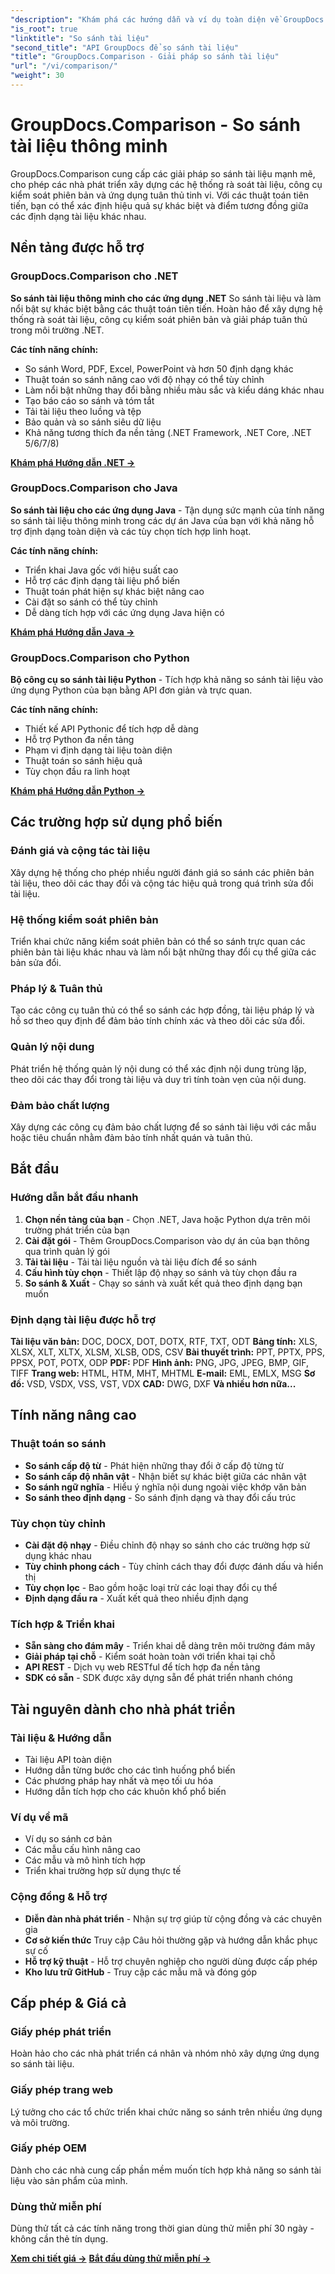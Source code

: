 ```yaml
---
"description": "Khám phá các hướng dẫn và ví dụ toàn diện về GroupDocs.Comparison trên nhiều nền tảng. So sánh tài liệu một cách thông minh với các thuật toán tiên tiến dành cho hệ thống rà soát tài liệu, kiểm soát phiên bản và các giải pháp tuân thủ."
"is_root": true
"linktitle": "So sánh tài liệu"
"second_title": "API GroupDocs để so sánh tài liệu"
"title": "GroupDocs.Comparison - Giải pháp so sánh tài liệu"
"url": "/vi/comparison/"
"weight": 30
---
```


# GroupDocs.Comparison - So sánh tài liệu thông minh

GroupDocs.Comparison cung cấp các giải pháp so sánh tài liệu mạnh mẽ, cho phép các nhà phát triển xây dựng các hệ thống rà soát tài liệu, công cụ kiểm soát phiên bản và ứng dụng tuân thủ tinh vi. Với các thuật toán tiên tiến, bạn có thể xác định hiệu quả sự khác biệt và điểm tương đồng giữa các định dạng tài liệu khác nhau.

## Nền tảng được hỗ trợ

### GroupDocs.Comparison cho .NET
**So sánh tài liệu thông minh cho các ứng dụng .NET** So sánh tài liệu và làm nổi bật sự khác biệt bằng các thuật toán tiên tiến. Hoàn hảo để xây dựng hệ thống rà soát tài liệu, công cụ kiểm soát phiên bản và giải pháp tuân thủ trong môi trường .NET.

**Các tính năng chính:**
- So sánh Word, PDF, Excel, PowerPoint và hơn 50 định dạng khác
- Thuật toán so sánh nâng cao với độ nhạy có thể tùy chỉnh
- Làm nổi bật những thay đổi bằng nhiều màu sắc và kiểu dáng khác nhau  
- Tạo báo cáo so sánh và tóm tắt
- Tải tài liệu theo luồng và tệp
- Bảo quản và so sánh siêu dữ liệu
- Khả năng tương thích đa nền tảng (.NET Framework, .NET Core, .NET 5/6/7/8)

**[Khám phá Hướng dẫn .NET →](./net/)**


### GroupDocs.Comparison cho Java
**So sánh tài liệu cho các ứng dụng Java** - Tận dụng sức mạnh của tính năng so sánh tài liệu thông minh trong các dự án Java của bạn với khả năng hỗ trợ định dạng toàn diện và các tùy chọn tích hợp linh hoạt.

**Các tính năng chính:**
- Triển khai Java gốc với hiệu suất cao
- Hỗ trợ các định dạng tài liệu phổ biến
- Thuật toán phát hiện sự khác biệt nâng cao
- Cài đặt so sánh có thể tùy chỉnh
- Dễ dàng tích hợp với các ứng dụng Java hiện có

**[Khám phá Hướng dẫn Java →](./java/)**


### GroupDocs.Comparison cho Python
**Bộ công cụ so sánh tài liệu Python** - Tích hợp khả năng so sánh tài liệu vào ứng dụng Python của bạn bằng API đơn giản và trực quan.

**Các tính năng chính:**
- Thiết kế API Pythonic để tích hợp dễ dàng
- Hỗ trợ Python đa nền tảng
- Phạm vi định dạng tài liệu toàn diện
- Thuật toán so sánh hiệu quả
- Tùy chọn đầu ra linh hoạt

**[Khám phá Hướng dẫn Python →](./python/)**


## Các trường hợp sử dụng phổ biến

### Đánh giá và cộng tác tài liệu
Xây dựng hệ thống cho phép nhiều người đánh giá so sánh các phiên bản tài liệu, theo dõi các thay đổi và cộng tác hiệu quả trong quá trình sửa đổi tài liệu.

### Hệ thống kiểm soát phiên bản
Triển khai chức năng kiểm soát phiên bản có thể so sánh trực quan các phiên bản tài liệu khác nhau và làm nổi bật những thay đổi cụ thể giữa các bản sửa đổi.

### Pháp lý & Tuân thủ
Tạo các công cụ tuân thủ có thể so sánh các hợp đồng, tài liệu pháp lý và hồ sơ theo quy định để đảm bảo tính chính xác và theo dõi các sửa đổi.

### Quản lý nội dung
Phát triển hệ thống quản lý nội dung có thể xác định nội dung trùng lặp, theo dõi các thay đổi trong tài liệu và duy trì tính toàn vẹn của nội dung.

### Đảm bảo chất lượng
Xây dựng các công cụ đảm bảo chất lượng để so sánh tài liệu với các mẫu hoặc tiêu chuẩn nhằm đảm bảo tính nhất quán và tuân thủ.


## Bắt đầu

### Hướng dẫn bắt đầu nhanh
1. **Chọn nền tảng của bạn** - Chọn .NET, Java hoặc Python dựa trên môi trường phát triển của bạn
2. **Cài đặt gói** - Thêm GroupDocs.Comparison vào dự án của bạn thông qua trình quản lý gói
3. **Tải tài liệu** - Tải tài liệu nguồn và tài liệu đích để so sánh
4. **Cấu hình tùy chọn** - Thiết lập độ nhạy so sánh và tùy chọn đầu ra
5. **So sánh & Xuất** - Chạy so sánh và xuất kết quả theo định dạng bạn muốn

### Định dạng tài liệu được hỗ trợ

**Tài liệu văn bản:** DOC, DOCX, DOT, DOTX, RTF, TXT, ODT
**Bảng tính:** XLS, XLSX, XLT, XLTX, XLSM, XLSB, ODS, CSV
**Bài thuyết trình:** PPT, PPTX, PPS, PPSX, POT, POTX, ODP
**PDF:** PDF
**Hình ảnh:** PNG, JPG, JPEG, BMP, GIF, TIFF
**Trang web:** HTML, HTM, MHT, MHTML
**E-mail:** EML, EMLX, MSG
**Sơ đồ:** VSD, VSDX, VSS, VST, VDX
**CAD:** DWG, DXF
**Và nhiều hơn nữa...**


## Tính năng nâng cao

### Thuật toán so sánh
- **So sánh cấp độ từ** - Phát hiện những thay đổi ở cấp độ từng từ
- **So sánh cấp độ nhân vật** - Nhận biết sự khác biệt giữa các nhân vật  
- **So sánh ngữ nghĩa** - Hiểu ý nghĩa nội dung ngoài việc khớp văn bản
- **So sánh theo định dạng** - So sánh định dạng và thay đổi cấu trúc

### Tùy chọn tùy chỉnh
- **Cài đặt độ nhạy** - Điều chỉnh độ nhạy so sánh cho các trường hợp sử dụng khác nhau
- **Tùy chỉnh phong cách** - Tùy chỉnh cách thay đổi được đánh dấu và hiển thị
- **Tùy chọn lọc** - Bao gồm hoặc loại trừ các loại thay đổi cụ thể
- **Định dạng đầu ra** - Xuất kết quả theo nhiều định dạng

### Tích hợp & Triển khai
- **Sẵn sàng cho đám mây** - Triển khai dễ dàng trên môi trường đám mây
- **Giải pháp tại chỗ** - Kiểm soát hoàn toàn với triển khai tại chỗ
- **API REST** - Dịch vụ web RESTful để tích hợp đa nền tảng
- **SDK có sẵn** - SDK được xây dựng sẵn để phát triển nhanh chóng


## Tài nguyên dành cho nhà phát triển

### Tài liệu & Hướng dẫn
- Tài liệu API toàn diện
- Hướng dẫn từng bước cho các tình huống phổ biến
- Các phương pháp hay nhất và mẹo tối ưu hóa
- Hướng dẫn tích hợp cho các khuôn khổ phổ biến

### Ví dụ về mã
- Ví dụ so sánh cơ bản
- Các mẫu cấu hình nâng cao
- Các mẫu và mô hình tích hợp
- Triển khai trường hợp sử dụng thực tế

### Cộng đồng & Hỗ trợ
- **Diễn đàn nhà phát triển** - Nhận sự trợ giúp từ cộng đồng và các chuyên gia
- **Cơ sở kiến thức** Truy cập Câu hỏi thường gặp và hướng dẫn khắc phục sự cố  
- **Hỗ trợ kỹ thuật** - Hỗ trợ chuyên nghiệp cho người dùng được cấp phép
- **Kho lưu trữ GitHub** - Truy cập các mẫu mã và đóng góp

## Cấp phép & Giá cả

### Giấy phép phát triển
Hoàn hảo cho các nhà phát triển cá nhân và nhóm nhỏ xây dựng ứng dụng so sánh tài liệu.

### Giấy phép trang web  
Lý tưởng cho các tổ chức triển khai chức năng so sánh trên nhiều ứng dụng và môi trường.

### Giấy phép OEM
Dành cho các nhà cung cấp phần mềm muốn tích hợp khả năng so sánh tài liệu vào sản phẩm của mình.

### Dùng thử miễn phí
Dùng thử tất cả các tính năng trong thời gian dùng thử miễn phí 30 ngày - không cần thẻ tín dụng.

**[Xem chi tiết giá →](https://purchase.groupdocs.com/pricing/comparison)**
**[Bắt đầu dùng thử miễn phí →](https://releases.groupdocs.com/)**
